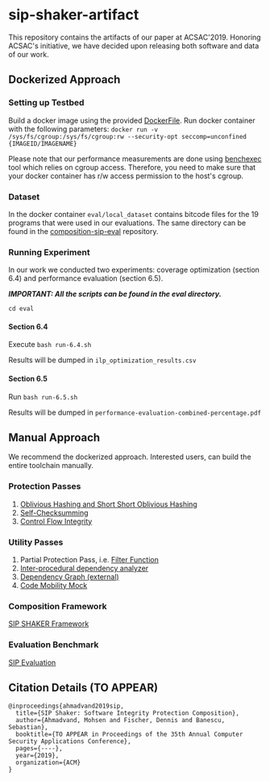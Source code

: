 # sip-shaker-artifact
This repository contains the artifacts of our paper at ACSAC'2019.
Honoring ACSAC's initiative, we have decided upon releasing both software and data of our work.



## Dockerized Approach

### Setting up Testbed

Build a docker image using the provided [DockerFile](https://github.com/mr-ma/sip-shaker-artifact/blob/master/Dockerfile).
Run docker container with the following parameters:
```docker run -v /sys/fs/cgroup:/sys/fs/cgroup:rw --security-opt seccomp=unconfined {IMAGEID/IMAGENAME}```

Please note that our performance measurements are done using [benchexec](https://github.com/sosy-lab/benchexec) tool which relies on cgroup access. Therefore, you need to make sure that your docker container has r/w access permission to the host's cgroup.  



### Dataset
In the docker container `eval/local_dataset` contains bitcode files for the 19 programs that were used in our evaluations.
The same directory can be found in the [composition-sip-eval](https://github.com/mr-ma/composition-sip-eval) repository.


### Running Experiment
In our work we conducted two experiments: coverage optimization (section 6.4) and performance evaluation (section 6.5).

***IMPORTANT: All the scripts can be found in the eval directory.***

```cd eval```

#### Section 6.4
Execute ```bash run-6.4.sh```

Results will be dumped in ```ilp_optimization_results.csv```

#### Section 6.5
Run ```bash run-6.5.sh```

Results will be dumped in ```performance-evaluation-combined-percentage.pdf```

## Manual Approach
We recommend the dockerized approach. Interested users, can build the entire toolchain manually. 

### Protection Passes
1. [Oblivious Hashing and Short Short Oblivious Hashing](https://github.com/mr-ma/composition-sip-oblivious-hashing)
2. [Self-Checksumming](https://github.com/mr-ma/composition-self-checksumming)
3. [Control Flow Integrity](https://github.com/mr-ma/composition-sip-control-flow-integrity)

### Utility Passes
1. Partial Protection Pass, i.e. [Filter Function](https://github.com/mr-ma/composition-function-filter)
2. [Inter-procedural dependency analyzer](https://github.com/mr-ma/composition-input-dependency-analyzer)
3. [Dependency Graph (external)](https://github.com/tum-i22/dg)
4. [Code Mobility Mock](https://github.com/mr-ma/composition-code-mobility-mock)


### Composition Framework
[SIP SHAKER Framework](https://github.com/mr-ma/composition-framework)

### Evaluation Benchmark
[SIP Evaluation](https://github.com/mr-ma/composition-sip-eval)


## Citation Details (TO APPEAR)
```
@inproceedings{ahmadvand2019sip,
  title={SIP Shaker: Software Integrity Protection Composition},
  author={Ahmadvand, Mohsen and Fischer, Dennis and Banescu, Sebastian},
  booktitle={TO APPEAR in Proceedings of the 35th Annual Computer Security Applications Conference},
  pages={----},
  year={2019},
  organization={ACM}
}
```
